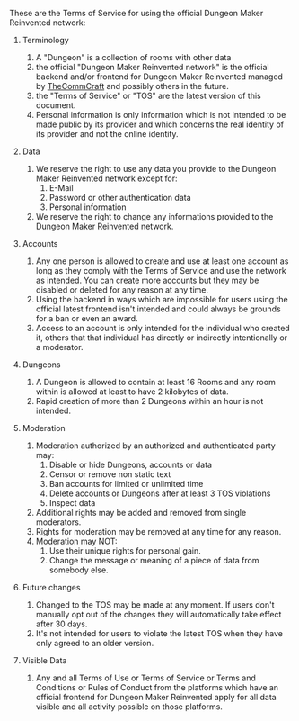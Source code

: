 These are the Terms of Service for using the official Dungeon Maker Reinvented network:

1. Terminology
   1. A "Dungeon" is a collection of rooms with other data
   2. the official "Dungeon Maker Reinvented network" is the official backend and/or frontend for Dungeon Maker Reinvented managed by [TheCommCraft](https://github.com/TheCommCraft) and possibly others in the future.
   3. the "Terms of Service" or "TOS" are the latest version of this document.
   4. Personal information is only information which is not intended to be made public by its provider and which concerns the real identity of its provider and not the online identity.

2. Data
   1. We reserve the right to use any data you provide to the Dungeon Maker Reinvented network except for:
      1. E-Mail
      2. Password or other authentication data
      3. Personal information
   2. We reserve the right to change any informations provided to the Dungeon Maker Reinvented network.

3. Accounts
   1. Any one person is allowed to create and use at least one account as long as they comply with the Terms of Service and use the network as intended. You can create more accounts but they may be disabled or deleted for any reason at any time.
   2. Using the backend in ways which are impossible for users using the official latest frontend isn't intended and could always be grounds for a ban or even an award.
   3. Access to an account is only intended for the individual who created it, others that that individual has directly or indirectly intentionally or a moderator.

4. Dungeons
   1. A Dungeon is allowed to contain at least 16 Rooms and any room within is allowed at least to have 2 kilobytes of data.
   2. Rapid creation of more than 2 Dungeons within an hour is not intended.
  
5. Moderation
   1. Moderation authorized by an authorized and authenticated party may:
      1. Disable or hide Dungeons, accounts or data
      2. Censor or remove non static text
      3. Ban accounts for limited or unlimited time
      4. Delete accounts or Dungeons after at least 3 TOS violations
      5. Inspect data
   2. Additional rights may be added and removed from single moderators.
   3. Rights for moderation may be removed at any time for any reason.
   4. Moderation may NOT:
      1. Use their unique rights for personal gain.
      2. Change the message or meaning of a piece of data from somebody else.

6. Future changes
   1. Changed to the TOS may be made at any moment. If users don't manually opt out of the changes they will automatically take effect after 30 days.
   2. It's not intended for users to violate the latest TOS when they have only agreed to an older version.
    
7. Visible Data
   1. Any and all Terms of Use or Terms of Service or Terms and Conditions or Rules of Conduct from the platforms which have an official frontend for Dungeon Maker Reinvented apply for all data visible and all activity possible on those platforms.
